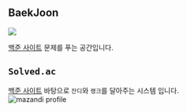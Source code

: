 ## BaekJoon

<img src="https://wallpapers.com/images/high/think-about-coding-qlib86o7bz1fqbub.jpg"/>

[백준 사이트](https://www.acmicpc.net/) 문제를 푸는 공간입니다.

## `Solved.ac`
[백준 사이트](https://www.acmicpc.net/) 바탕으로 `잔디`와 `랭크`를 달아주는 시스템 입니다. <br>
![mazandi profile](http://mazandi.herokuapp.com/api?handle=dmsqlctnekf)